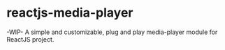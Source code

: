 # reactjs-media-player
-WIP- A simple and customizable, plug and play media-player module for ReactJS project. 
